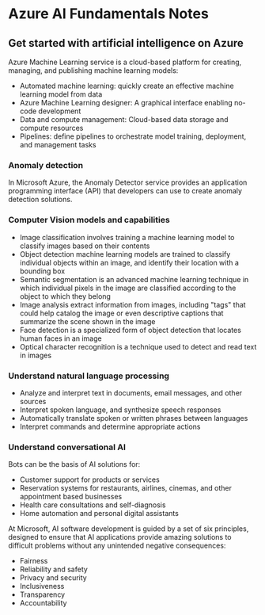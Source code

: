 # Azure AI Fundamentals Notes

## Get started with artificial intelligence on Azure

Azure Machine Learning service is a cloud-based platform for creating, managing, and publishing machine learning models:

- Automated machine learning: quickly create an effective machine learning model from data
- Azure Machine Learning designer: A graphical interface enabling no-code development
- Data and compute management: Cloud-based data storage and compute resources
- Pipelines: define pipelines to orchestrate model training, deployment, and management tasks

### Anomaly detection

In Microsoft Azure, the Anomaly Detector service provides an application programming interface (API) that developers can use to create anomaly detection solutions.

### Computer Vision models and capabilities

- Image classification involves training a machine learning model to classify images based on their contents
- Object detection machine learning models are trained to classify individual objects within an image, and identify their location with a bounding box
- Semantic segmentation is an advanced machine learning technique in which individual pixels in the image are classified according to the object to which they belong
- Image analysis extract information from images, including "tags" that could help catalog the image or even descriptive captions that summarize the scene shown in the image
- Face detection is a specialized form of object detection that locates human faces in an image
- Optical character recognition is a technique used to detect and read text in images

### Understand natural language processing

- Analyze and interpret text in documents, email messages, and other sources
- Interpret spoken language, and synthesize speech responses
- Automatically translate spoken or written phrases between languages
- Interpret commands and determine appropriate actions

### Understand conversational AI

Bots can be the basis of AI solutions for:

- Customer support for products or services
- Reservation systems for restaurants, airlines, cinemas, and other appointment based businesses
- Health care consultations and self-diagnosis
- Home automation and personal digital assistants

At Microsoft, AI software development is guided by a set of six principles, designed to ensure that AI applications provide amazing solutions to difficult problems without any unintended negative consequences:

- Fairness
- Reliability and safety
- Privacy and security
- Inclusiveness
- Transparency
- Accountability
